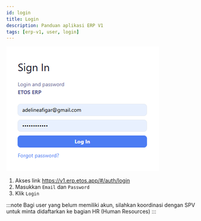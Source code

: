 ```yaml
---
id: login
title: Login
description: Panduan aplikasi ERP V1
tags: [erp-v1, user, login]
---
```

![Login](./img/login.png)
1. Akses link https://v1.erp.etos.app/#/auth/login
2. Masukkan `Email` dan `Password`
3. Klik `Login`

:::note
Bagi user yang belum memiliki akun, silahkan koordinasi dengan SPV untuk minta didaftarkan ke bagian HR (Human Resources)
:::